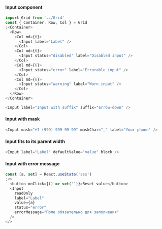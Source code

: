 #### Input component

```js
import Grid from '../Grid'
const { Container, Row, Col } = Grid
;<Container>
  <Row>
    <Col md={6}>
      <Input label="Label" />
    </Col>
    <Col md={6}>
      <Input status="disabled" label="Disabled input" />
    </Col>
    <Col md={6}>
      <Input status="error" label="Errorable input" />
    </Col>
    <Col md={6}>
      <Input status="warning" label="Warn input" />
    </Col>
  </Row>
</Container>
```

```js
<Input label="Input with suffix" suffix="arrow-down" />
```

#### Input with mask

```js
<Input mask="+7 (999) 999 99 99" maskChar="_" label="Your phone" />
```

#### Input fits to its parent width

```js
<Input label="Label" defaultValue="value" block />
```

#### Input with error message

```js
const [a, set] = React.useState('sss')
;<>
  <button onClick={() => set('')}>Reset value</button>
  <Input
    readOnly
    label="Label"
    value={a}
    status="error"
    errorMessage="Поле обязательно для заполнения"
  />
</>
```
